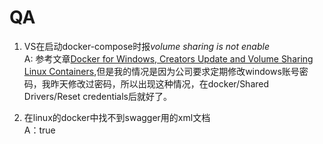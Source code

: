 ﻿# QA
1. VS在启动docker-compose时报*volume sharing is not enable*  
A: 参考文章[Docker for Windows, Creators Update and Volume Sharing Linux Containers](https://blogs.msdn.microsoft.com/stevelasker/2017/05/18/docker-for-windows-creators-update-and-volume-sharing-linux-containers/#comment-21085),但是我的情况是因为公司要求定期修改windows账号密码，我昨天修改过密码，所以出现这种情况，在docker/Shared Drivers/Reset credentials后就好了。


2. 在linux的docker中找不到swagger用的xml文档  
A：<GenerateDocumentationFile>true</GenerateDocumentationFile> 

